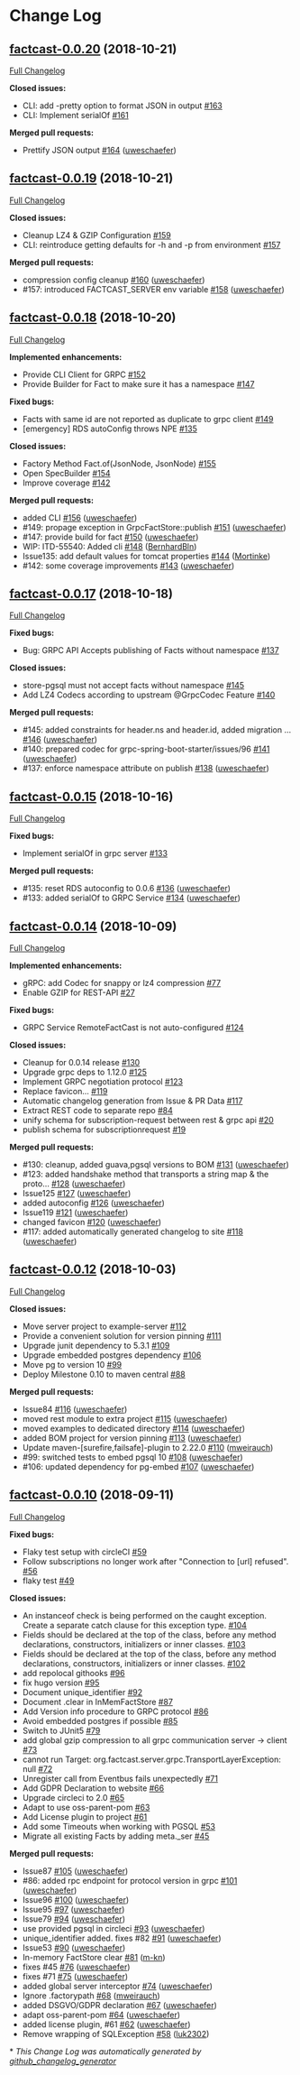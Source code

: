 # Change Log

## [factcast-0.0.20](https://github.com/Mercateo/factcast/tree/factcast-0.0.20) (2018-10-21)
[Full Changelog](https://github.com/Mercateo/factcast/compare/factcast-0.0.19...factcast-0.0.20)

**Closed issues:**

- CLI: add -pretty option to format JSON in output [\#163](https://github.com/Mercateo/factcast/issues/163)
- CLI: Implement serialOf [\#161](https://github.com/Mercateo/factcast/issues/161)

**Merged pull requests:**

- Prettify JSON output [\#164](https://github.com/Mercateo/factcast/pull/164) ([uweschaefer](https://github.com/uweschaefer))

## [factcast-0.0.19](https://github.com/Mercateo/factcast/tree/factcast-0.0.19) (2018-10-21)
[Full Changelog](https://github.com/Mercateo/factcast/compare/factcast-0.0.18...factcast-0.0.19)

**Closed issues:**

- Cleanup LZ4 & GZIP Configuration [\#159](https://github.com/Mercateo/factcast/issues/159)
- CLI: reintroduce getting defaults for -h and -p from environment [\#157](https://github.com/Mercateo/factcast/issues/157)

**Merged pull requests:**

- compression config cleanup [\#160](https://github.com/Mercateo/factcast/pull/160) ([uweschaefer](https://github.com/uweschaefer))
- \#157: introduced FACTCAST\_SERVER env variable [\#158](https://github.com/Mercateo/factcast/pull/158) ([uweschaefer](https://github.com/uweschaefer))

## [factcast-0.0.18](https://github.com/Mercateo/factcast/tree/factcast-0.0.18) (2018-10-20)
[Full Changelog](https://github.com/Mercateo/factcast/compare/factcast-0.0.17...factcast-0.0.18)

**Implemented enhancements:**

- Provide CLI Client for GRPC  [\#152](https://github.com/Mercateo/factcast/issues/152)
- Provide Builder for Fact to make sure it has a namespace [\#147](https://github.com/Mercateo/factcast/issues/147)

**Fixed bugs:**

- Facts with same id are not reported as duplicate to grpc client [\#149](https://github.com/Mercateo/factcast/issues/149)
- \[emergency\] RDS autoConfig throws NPE [\#135](https://github.com/Mercateo/factcast/issues/135)

**Closed issues:**

- Factory Method Fact.of\(JsonNode, JsonNode\) [\#155](https://github.com/Mercateo/factcast/issues/155)
- Open SpecBuilder [\#154](https://github.com/Mercateo/factcast/issues/154)
- Improve coverage [\#142](https://github.com/Mercateo/factcast/issues/142)

**Merged pull requests:**

- added CLI [\#156](https://github.com/Mercateo/factcast/pull/156) ([uweschaefer](https://github.com/uweschaefer))
- \#149: propage exception in GrpcFactStore::publish [\#151](https://github.com/Mercateo/factcast/pull/151) ([uweschaefer](https://github.com/uweschaefer))
- \#147: provide build for fact [\#150](https://github.com/Mercateo/factcast/pull/150) ([uweschaefer](https://github.com/uweschaefer))
- WIP: ITD-55540: Added cli [\#148](https://github.com/Mercateo/factcast/pull/148) ([BernhardBln](https://github.com/BernhardBln))
- Issue135: add default values for tomcat properties [\#144](https://github.com/Mercateo/factcast/pull/144) ([Mortinke](https://github.com/Mortinke))
- \#142: some coverage improvements [\#143](https://github.com/Mercateo/factcast/pull/143) ([uweschaefer](https://github.com/uweschaefer))

## [factcast-0.0.17](https://github.com/Mercateo/factcast/tree/factcast-0.0.17) (2018-10-18)
[Full Changelog](https://github.com/Mercateo/factcast/compare/factcast-0.0.15...factcast-0.0.17)

**Fixed bugs:**

- Bug: GRPC API Accepts publishing of Facts without namespace [\#137](https://github.com/Mercateo/factcast/issues/137)

**Closed issues:**

- store-pgsql must not accept facts without namespace [\#145](https://github.com/Mercateo/factcast/issues/145)
- Add LZ4 Codecs according to upstream @GrpcCodec Feature [\#140](https://github.com/Mercateo/factcast/issues/140)

**Merged pull requests:**

- \#145: added constraints for header.ns and header.id, added migration … [\#146](https://github.com/Mercateo/factcast/pull/146) ([uweschaefer](https://github.com/uweschaefer))
- \#140: prepared codec for grpc-spring-boot-starter/issues/96 [\#141](https://github.com/Mercateo/factcast/pull/141) ([uweschaefer](https://github.com/uweschaefer))
- \#137: enforce namespace attribute on publish [\#138](https://github.com/Mercateo/factcast/pull/138) ([uweschaefer](https://github.com/uweschaefer))

## [factcast-0.0.15](https://github.com/Mercateo/factcast/tree/factcast-0.0.15) (2018-10-16)
[Full Changelog](https://github.com/Mercateo/factcast/compare/factcast-0.0.14...factcast-0.0.15)

**Fixed bugs:**

- Implement serialOf in grpc server [\#133](https://github.com/Mercateo/factcast/issues/133)

**Merged pull requests:**

- \#135: reset RDS autoconfig to 0.0.6 [\#136](https://github.com/Mercateo/factcast/pull/136) ([uweschaefer](https://github.com/uweschaefer))
- \#133: added serialOf to GRPC Service [\#134](https://github.com/Mercateo/factcast/pull/134) ([uweschaefer](https://github.com/uweschaefer))

## [factcast-0.0.14](https://github.com/Mercateo/factcast/tree/factcast-0.0.14) (2018-10-09)
[Full Changelog](https://github.com/Mercateo/factcast/compare/factcast-0.0.12...factcast-0.0.14)

**Implemented enhancements:**

- gRPC: add Codec for snappy or lz4 compression [\#77](https://github.com/Mercateo/factcast/issues/77)
- Enable GZIP for REST-API [\#27](https://github.com/Mercateo/factcast/issues/27)

**Fixed bugs:**

- GRPC Service RemoteFactCast is not auto-configured [\#124](https://github.com/Mercateo/factcast/issues/124)

**Closed issues:**

- Cleanup for 0.0.14 release [\#130](https://github.com/Mercateo/factcast/issues/130)
- Upgrade grpc deps to 1.12.0 [\#125](https://github.com/Mercateo/factcast/issues/125)
- Implement GRPC negotiation protocol [\#123](https://github.com/Mercateo/factcast/issues/123)
- Replace favicon... [\#119](https://github.com/Mercateo/factcast/issues/119)
- Automatic changelog generation from Issue & PR Data [\#117](https://github.com/Mercateo/factcast/issues/117)
- Extract REST code to separate repo [\#84](https://github.com/Mercateo/factcast/issues/84)
- unify schema for subscription-request between rest & grpc api [\#20](https://github.com/Mercateo/factcast/issues/20)
- publish schema for subscriptionrequest [\#19](https://github.com/Mercateo/factcast/issues/19)

**Merged pull requests:**

- \#130: cleanup, added guava,pgsql versions to BOM [\#131](https://github.com/Mercateo/factcast/pull/131) ([uweschaefer](https://github.com/uweschaefer))
- \#123: added handshake method that transports a string map & the proto… [\#128](https://github.com/Mercateo/factcast/pull/128) ([uweschaefer](https://github.com/uweschaefer))
- Issue125 [\#127](https://github.com/Mercateo/factcast/pull/127) ([uweschaefer](https://github.com/uweschaefer))
- added autoconfig [\#126](https://github.com/Mercateo/factcast/pull/126) ([uweschaefer](https://github.com/uweschaefer))
- Issue119 [\#121](https://github.com/Mercateo/factcast/pull/121) ([uweschaefer](https://github.com/uweschaefer))
- changed favicon [\#120](https://github.com/Mercateo/factcast/pull/120) ([uweschaefer](https://github.com/uweschaefer))
- \#117: added automatically generated changelog to site [\#118](https://github.com/Mercateo/factcast/pull/118) ([uweschaefer](https://github.com/uweschaefer))

## [factcast-0.0.12](https://github.com/Mercateo/factcast/tree/factcast-0.0.12) (2018-10-03)
[Full Changelog](https://github.com/Mercateo/factcast/compare/factcast-0.0.10...factcast-0.0.12)

**Closed issues:**

- Move server project to example-server [\#112](https://github.com/Mercateo/factcast/issues/112)
- Provide a convenient solution for version pinning [\#111](https://github.com/Mercateo/factcast/issues/111)
- Upgrade junit dependency to 5.3.1 [\#109](https://github.com/Mercateo/factcast/issues/109)
- Upgrade embedded postgres dependency [\#106](https://github.com/Mercateo/factcast/issues/106)
- Move pg to version 10 [\#99](https://github.com/Mercateo/factcast/issues/99)
- Deploy Milestone 0.10 to maven central [\#88](https://github.com/Mercateo/factcast/issues/88)

**Merged pull requests:**

- Issue84 [\#116](https://github.com/Mercateo/factcast/pull/116) ([uweschaefer](https://github.com/uweschaefer))
- moved rest module to extra project [\#115](https://github.com/Mercateo/factcast/pull/115) ([uweschaefer](https://github.com/uweschaefer))
- moved examples to dedicated directory [\#114](https://github.com/Mercateo/factcast/pull/114) ([uweschaefer](https://github.com/uweschaefer))
- added BOM project for version pinning [\#113](https://github.com/Mercateo/factcast/pull/113) ([uweschaefer](https://github.com/uweschaefer))
- Update maven-\[surefire,failsafe\]-plugin to 2.22.0 [\#110](https://github.com/Mercateo/factcast/pull/110) ([mweirauch](https://github.com/mweirauch))
- \#99: switched tests to embed pgsql 10 [\#108](https://github.com/Mercateo/factcast/pull/108) ([uweschaefer](https://github.com/uweschaefer))
- \#106: updated dependency for pg-embed [\#107](https://github.com/Mercateo/factcast/pull/107) ([uweschaefer](https://github.com/uweschaefer))

## [factcast-0.0.10](https://github.com/Mercateo/factcast/tree/factcast-0.0.10) (2018-09-11)
[Full Changelog](https://github.com/Mercateo/factcast/compare/factcast-0.0.8...factcast-0.0.10)

**Fixed bugs:**

- Flaky test setup with circleCI [\#59](https://github.com/Mercateo/factcast/issues/59)
- Follow subscriptions no longer work after "Connection to \[url\] refused". [\#56](https://github.com/Mercateo/factcast/issues/56)
- flaky test [\#49](https://github.com/Mercateo/factcast/issues/49)

**Closed issues:**

- An instanceof check is being performed on the caught exception.  Create a separate catch clause for this exception type. [\#104](https://github.com/Mercateo/factcast/issues/104)
- Fields should be declared at the top of the class, before any method declarations, constructors, initializers or inner classes. [\#103](https://github.com/Mercateo/factcast/issues/103)
- Fields should be declared at the top of the class, before any method declarations, constructors, initializers or inner classes. [\#102](https://github.com/Mercateo/factcast/issues/102)
- add repolocal githooks [\#96](https://github.com/Mercateo/factcast/issues/96)
- fix hugo version [\#95](https://github.com/Mercateo/factcast/issues/95)
- Document unique\_identifier [\#92](https://github.com/Mercateo/factcast/issues/92)
- Document .clear in InMemFactStore [\#87](https://github.com/Mercateo/factcast/issues/87)
- Add Version info procedure to GRPC protocol [\#86](https://github.com/Mercateo/factcast/issues/86)
- Avoid embedded postgres if possible [\#85](https://github.com/Mercateo/factcast/issues/85)
- Switch to JUnit5 [\#79](https://github.com/Mercateo/factcast/issues/79)
- add global gzip compression to all grpc communication server -\> client [\#73](https://github.com/Mercateo/factcast/issues/73)
- cannot run Target:  org.factcast.server.grpc.TransportLayerException: null [\#72](https://github.com/Mercateo/factcast/issues/72)
- Unregister call from Eventbus fails unexpectedly [\#71](https://github.com/Mercateo/factcast/issues/71)
- Add GDPR Declaration to website [\#66](https://github.com/Mercateo/factcast/issues/66)
- Upgrade circleci to 2.0 [\#65](https://github.com/Mercateo/factcast/issues/65)
- Adapt to use oss-parent-pom  [\#63](https://github.com/Mercateo/factcast/issues/63)
- Add License plugin to project [\#61](https://github.com/Mercateo/factcast/issues/61)
- Add some Timeouts when working with PGSQL [\#53](https://github.com/Mercateo/factcast/issues/53)
- Migrate all existing Facts by adding meta.\_ser [\#45](https://github.com/Mercateo/factcast/issues/45)

**Merged pull requests:**

- Issue87 [\#105](https://github.com/Mercateo/factcast/pull/105) ([uweschaefer](https://github.com/uweschaefer))
- \#86: added rpc endpoint for protocol version in grpc [\#101](https://github.com/Mercateo/factcast/pull/101) ([uweschaefer](https://github.com/uweschaefer))
- Issue96 [\#100](https://github.com/Mercateo/factcast/pull/100) ([uweschaefer](https://github.com/uweschaefer))
- Issue95 [\#97](https://github.com/Mercateo/factcast/pull/97) ([uweschaefer](https://github.com/uweschaefer))
- Issue79 [\#94](https://github.com/Mercateo/factcast/pull/94) ([uweschaefer](https://github.com/uweschaefer))
- use provided pgsql in circleci [\#93](https://github.com/Mercateo/factcast/pull/93) ([uweschaefer](https://github.com/uweschaefer))
- unique\_identifier added. fixes \#82 [\#91](https://github.com/Mercateo/factcast/pull/91) ([uweschaefer](https://github.com/uweschaefer))
- Issue53 [\#90](https://github.com/Mercateo/factcast/pull/90) ([uweschaefer](https://github.com/uweschaefer))
- In-memory FactStore clear [\#81](https://github.com/Mercateo/factcast/pull/81) ([m-kn](https://github.com/m-kn))
- fixes \#45 [\#76](https://github.com/Mercateo/factcast/pull/76) ([uweschaefer](https://github.com/uweschaefer))
- fixes \#71 [\#75](https://github.com/Mercateo/factcast/pull/75) ([uweschaefer](https://github.com/uweschaefer))
- added global server interceptor [\#74](https://github.com/Mercateo/factcast/pull/74) ([uweschaefer](https://github.com/uweschaefer))
- Ignore .factorypath [\#68](https://github.com/Mercateo/factcast/pull/68) ([mweirauch](https://github.com/mweirauch))
- added DSGVO/GDPR declaration [\#67](https://github.com/Mercateo/factcast/pull/67) ([uweschaefer](https://github.com/uweschaefer))
- adapt oss-parent-pom [\#64](https://github.com/Mercateo/factcast/pull/64) ([uweschaefer](https://github.com/uweschaefer))
- added license plugin, \#61 [\#62](https://github.com/Mercateo/factcast/pull/62) ([uweschaefer](https://github.com/uweschaefer))
- Remove wrapping of SQLException [\#58](https://github.com/Mercateo/factcast/pull/58) ([luk2302](https://github.com/luk2302))



\* *This Change Log was automatically generated by [github_changelog_generator](https://github.com/skywinder/Github-Changelog-Generator)*